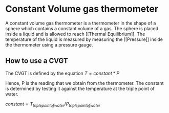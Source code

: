 # Constant Volume gas thermometer

A constant volume gas thermometer is a thermometer in the shape of a sphere which contains a constant volume of a gas. The sphere is placed inside a liquid and is allowed to reach [[Thermal Equilibrium]]. The temperature of the liquid is measured by measuring the [[Pressure]] inside the thermometer using a pressure gauge.

## How to use a CVGT 

The CVGT is defined by the equation
${T = constant * P}$

Hence, P is the reading that we obtain from the thermometer. The constant is determined by testing it against the temperature at the triple point of water.

${constant = T_{triple point of water} /  P_{triple point of water}}$